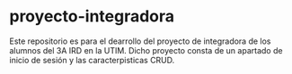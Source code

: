 # proyecto-integradora
Este repositorio es para el dearrollo del proyecto de integradora de los alumnos del 3A IRD en la UTIM. Dicho proyecto consta de un apartado de inicio de sesión y las caracterpisticas CRUD.
